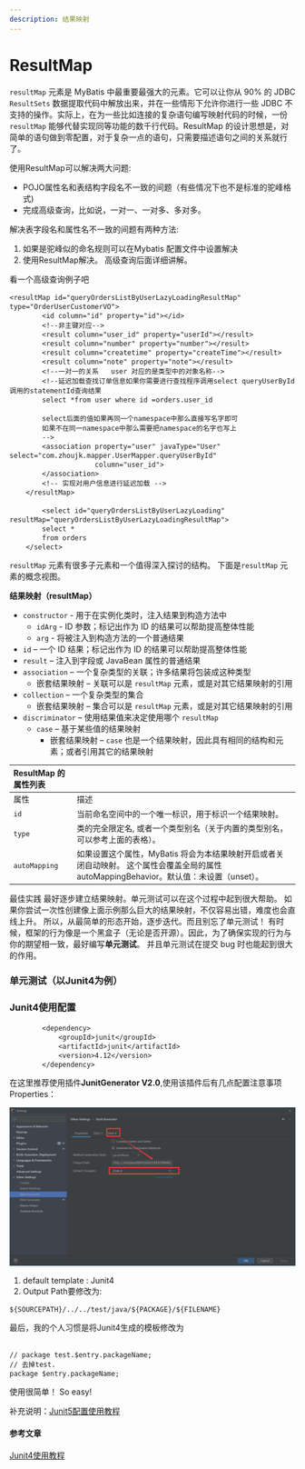 ```yaml
---
description: 结果映射
---
```


# ResultMap

 `resultMap` 元素是 MyBatis 中最重要最强大的元素。它可以让你从 90% 的 JDBC `ResultSets` 数据提取代码中解放出来，并在一些情形下允许你进行一些 JDBC 不支持的操作。实际上，在为一些比如连接的复杂语句编写映射代码的时候，一份 `resultMap` 能够代替实现同等功能的数千行代码。ResultMap 的设计思想是，对简单的语句做到零配置，对于复杂一点的语句，只需要描述语句之间的关系就行了。

使用ResultMap可以解决两大问题:

* POJO属性名和表结构字段名不一致的间题（有些情况下也不是标准的驼峰格式\) 
* 完成高级查询，比如说，一对一、一对多、多对多。 

解决表字段名和属性名不一致的间题有两种方法:

1. 如果是驼峰似的命名规则可以在Mybatis 配置文件中设置解决 
2. 使用ResultMap解决。 高级查询后面详细讲解。

看一个高级查询例子吧

```text
<resultMap id="queryOrdersListByUserLazyLoadingResultMap" type="OrderUserCustomerVO">
        <id column="id" property="id"></id>
        <!--非主键对应-->
        <result column="user_id" property="userId"></result>
        <result column="number" property="number"></result>
        <result column="createtime" property="createTime"></result>
        <result column="note" property="note"></result>
        <!--一对一的关系   user 对应的是类型中的对象名称-->
        <!--延迟加载查找订单信息如果你需要进行查找程序调用select queryUserById调用的statementId查询结果
        select *from user where id =orders.user_id

        select后面的值如果再同一个namespace中那么直接写名字即可
        如果不在同一namespace中那么需要把namespace的名字也写上
        -->
        <association property="user" javaType="User" select="com.zhoujk.mapper.UserMapper.queryUserById"
                     column="user_id">
        </association>
        <!-- 实现对用户信息进行延迟加载 -->
    </resultMap>
    
        <select id="queryOrdersListByUserLazyLoading" resultMap="queryOrdersListByUserLazyLoadingResultMap">
        select *
        from orders
    </select>
```

`resultMap` 元素有很多子元素和一个值得深入探讨的结构。 下面是`resultMap` 元素的概念视图。

**结果映射（resultMap）**

* `constructor` - 用于在实例化类时，注入结果到构造方法中
  * `idArg` - ID 参数；标记出作为 ID 的结果可以帮助提高整体性能
  * `arg` - 将被注入到构造方法的一个普通结果
* `id` – 一个 ID 结果；标记出作为 ID 的结果可以帮助提高整体性能
* `result` – 注入到字段或 JavaBean 属性的普通结果
* `association` – 一个复杂类型的关联；许多结果将包装成这种类型
  * 嵌套结果映射 – 关联可以是 `resultMap` 元素，或是对其它结果映射的引用
* `collection` – 一个复杂类型的集合
  * 嵌套结果映射 – 集合可以是 `resultMap` 元素，或是对其它结果映射的引用
* `discriminator` – 使用结果值来决定使用哪个 `resultMap`
  * `case` – 基于某些值的结果映射
    * 嵌套结果映射 – `case` 也是一个结果映射，因此具有相同的结构和元素；或者引用其它的结果映射

| ResultMap 的属性列表 |  |
| :--- | :--- |
| 属性 | 描述 |
| `id` | 当前命名空间中的一个唯一标识，用于标识一个结果映射。 |
| `type` | 类的完全限定名, 或者一个类型别名（关于内置的类型别名，可以参考上面的表格）。 |
| `autoMapping` | 如果设置这个属性，MyBatis 将会为本结果映射开启或者关闭自动映射。 这个属性会覆盖全局的属性 autoMappingBehavior。默认值：未设置（unset）。 |

最佳实践 最好逐步建立结果映射。单元测试可以在这个过程中起到很大帮助。 如果你尝试一次性创建像上面示例那么巨大的结果映射，不仅容易出错，难度也会直线上升。 所以，从最简单的形态开始，逐步迭代。而且别忘了单元测试！ 有时候，框架的行为像是一个黑盒子（无论是否开源）。因此，为了确保实现的行为与你的期望相一致，最好编写**单元测试**。 并且单元测试在提交 bug 时也能起到很大的作用。

### 单元测试（以Junit4为例）

### Junit4使用配置

```text
        <dependency>
            <groupId>junit</groupId>
            <artifactId>junit</artifactId>
            <version>4.12</version>
        </dependency>
```

在这里推荐使用插件**JunitGenerator V2.0**,使用该插件后有几点配置注意事项Properties：

![&#x914D;&#x7F6E;&#x9875;&#x9762;](../.gitbook/assets/image%20%284%29.png)

1. default template : Junit4
2. Output Path要修改为:

```text
${SOURCEPATH}/../../test/java/${PACKAGE}/${FILENAME}
```

 最后，我的个人习惯是将Junit4生成的模板修改为

```text

// package test.$entry.packageName; 
// 去掉test.
package $entry.packageName;
```

使用很简单！ So easy!

补充说明：[Junit5配置使用教程](https://tonydeng.github.io/2017/10/09/junit-5-tutorial-introduction/)

#### 参考文章

[Junit4使用教程](https://juejin.cn/post/6844903791494447112)

